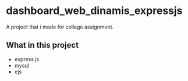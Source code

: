 # dashboard_web_dinamis_expressjs
A project that i made for collage assignment.
## What in this project
- express js
- mysql
- ejs
